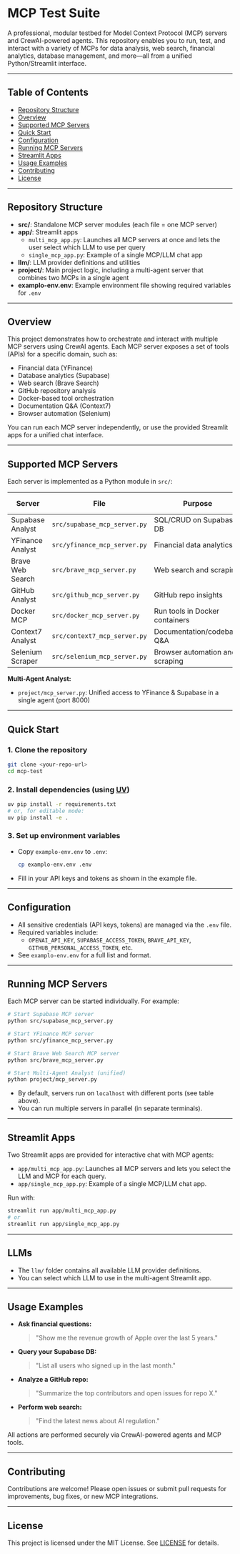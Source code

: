 # MCP Test Suite

A professional, modular testbed for Model Context Protocol (MCP) servers and CrewAI-powered agents. This repository enables you to run, test, and interact with a variety of MCPs for data analysis, web search, financial analytics, database management, and more—all from a unified Python/Streamlit interface.

---

## Table of Contents
- [Repository Structure](#repository-structure)
- [Overview](#overview)
- [Supported MCP Servers](#supported-mcp-servers)
- [Quick Start](#quick-start)
- [Configuration](#configuration)
- [Running MCP Servers](#running-mcp-servers)
- [Streamlit Apps](#streamlit-apps)
- [Usage Examples](#usage-examples)
- [Contributing](#contributing)
- [License](#license)

---

## Repository Structure

- **src/**: Standalone MCP server modules (each file = one MCP server)
- **app/**: Streamlit apps
  - `multi_mcp_app.py`: Launches all MCP servers at once and lets the user select which LLM to use per query
  - `single_mcp_app.py`: Example of a single MCP/LLM chat app
- **llm/**: LLM provider definitions and utilities
- **project/**: Main project logic, including a multi-agent server that combines two MCPs in a single agent
- **examplo-env.env**: Example environment file showing required variables for `.env`

---

## Overview
This project demonstrates how to orchestrate and interact with multiple MCP servers using CrewAI agents. Each MCP server exposes a set of tools (APIs) for a specific domain, such as:
- Financial data (YFinance)
- Database analytics (Supabase)
- Web search (Brave Search)
- GitHub repository analysis
- Docker-based tool orchestration
- Documentation Q&A (Context7)
- Browser automation (Selenium)

You can run each MCP server independently, or use the provided Streamlit apps for a unified chat interface.

---

## Supported MCP Servers
Each server is implemented as a Python module in `src/`:

| Server                | File                          | Purpose                                      | Default Port |
|-----------------------|-------------------------------|----------------------------------------------|--------------|
| Supabase Analyst      | `src/supabase_mcp_server.py`  | SQL/CRUD on Supabase DB                      | 8000         |
| YFinance Analyst      | `src/yfinance_mcp_server.py`  | Financial data analytics                     | 8005         |
| Brave Web Search      | `src/brave_mcp_server.py`     | Web search and scraping                      | 8003         |
| GitHub Analyst        | `src/github_mcp_server.py`    | GitHub repo insights                         | 8001         |
| Docker MCP            | `src/docker_mcp_server.py`    | Run tools in Docker containers               | 8002         |
| Context7 Analyst      | `src/context7_mcp_server.py`  | Documentation/codebase Q&A                   | 8004         |
| Selenium Scraper      | `src/selenium_mcp_server.py`  | Browser automation and scraping              | 8003         |

**Multi-Agent Analyst:**
- `project/mcp_server.py`: Unified access to YFinance & Supabase in a single agent (port 8000)

---

## Quick Start

### 1. Clone the repository
```sh
git clone <your-repo-url>
cd mcp-test
```

### 2. Install dependencies (using [UV](https://github.com/astral-sh/uv))
```sh
uv pip install -r requirements.txt
# or, for editable mode:
uv pip install -e .
```

### 3. Set up environment variables
- Copy `examplo-env.env` to `.env`:
  ```sh
  cp examplo-env.env .env
  ```
- Fill in your API keys and tokens as shown in the example file.

---

## Configuration

- All sensitive credentials (API keys, tokens) are managed via the `.env` file.
- Required variables include:
  - `OPENAI_API_KEY`, `SUPABASE_ACCESS_TOKEN`, `BRAVE_API_KEY`, `GITHUB_PERSONAL_ACCESS_TOKEN`, etc.
- See `examplo-env.env` for a full list and format.

---

## Running MCP Servers

Each MCP server can be started individually. For example:

```sh
# Start Supabase MCP server
python src/supabase_mcp_server.py

# Start YFinance MCP server
python src/yfinance_mcp_server.py

# Start Brave Web Search MCP server
python src/brave_mcp_server.py

# Start Multi-Agent Analyst (unified)
python project/mcp_server.py
```

- By default, servers run on `localhost` with different ports (see table above).
- You can run multiple servers in parallel (in separate terminals).

---

## Streamlit Apps

Two Streamlit apps are provided for interactive chat with MCP agents:

- `app/multi_mcp_app.py`: Launches all MCP servers and lets you select the LLM and MCP for each query.
- `app/single_mcp_app.py`: Example of a single MCP/LLM chat app.

Run with:
```sh
streamlit run app/multi_mcp_app.py
# or
streamlit run app/single_mcp_app.py
```

---

## LLMs

- The `llm/` folder contains all available LLM provider definitions.
- You can select which LLM to use in the multi-agent Streamlit app.

---

## Usage Examples

- **Ask financial questions:**
  > "Show me the revenue growth of Apple over the last 5 years."
- **Query your Supabase DB:**
  > "List all users who signed up in the last month."
- **Analyze a GitHub repo:**
  > "Summarize the top contributors and open issues for repo X."
- **Perform web search:**
  > "Find the latest news about AI regulation."

All actions are performed securely via CrewAI-powered agents and MCP tools.

---

## Contributing

Contributions are welcome! Please open issues or submit pull requests for improvements, bug fixes, or new MCP integrations.

---

## License

This project is licensed under the MIT License. See [LICENSE](LICENSE) for details.
